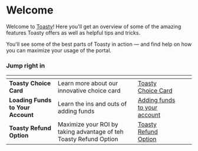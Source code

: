 # Welcome

Welcome to [Toasty](https://www.toastycard.com)! Here you'll get an overview of some of the amazing features Toasty offers as well as helpful tips and tricks.

You'll see some of the best parts of Toasty in action — and find help on how you can maximize your usage of the portal.

### Jump right in

<table data-view="cards"><thead><tr><th></th><th><th data-hidden data-card-cover data-type="files"></th><th data-hidden></th><th data-hidden data-card-target data-type="content-ref"></th></tr></thead><tbody><tr><td><strong>Toasty Choice Card</strong></td><td>Learn more about our innovative choice card</td><td><a  href="getting-started/toastychoice.md">Toasty Choice Card</a></td></tr><tr><td><strong>Loading Funds to Your Account</strong></td><td>Learn the ins and outs of adding funds</td><td><a href="basics/LoadingFunds.md">Adding funds to your account</a></td></tr><tr><td><strong>Toasty Refund Option</strong></td><td>Maximize your ROI by taking advantage of teh Toasty Refund Option</td><td><a href="basics/RefundOption.md">Toasty Refund Option</a></td></tr></tbody></table>
